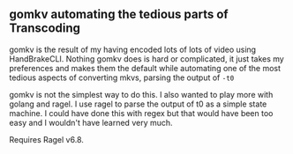 gomkv automating the tedious parts of Transcoding
-------------------------------------------------

gomkv is the result of my having encoded lots of lots of video using HandBrakeCLI. Nothing gomkv does is hard or complicated, it just takes my preferences and makes them the default while automating one of the most tedious aspects of converting mkvs, parsing the output of ```-t0```

gomkv is not the simplest way to do this. I also wanted to play more with golang and ragel. I use ragel to parse the output of t0 as a simple state machine. I could have done this with regex but that would have been too easy and I wouldn't have learned very much.

Requires Ragel v6.8.
